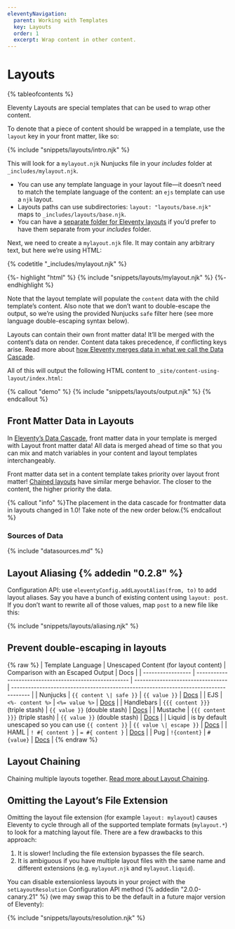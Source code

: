 ```yaml
---
eleventyNavigation:
  parent: Working with Templates
  key: Layouts
  order: 1
  excerpt: Wrap content in other content.
---
```


# Layouts

{% tableofcontents %}

Eleventy Layouts are special templates that can be used to wrap other content.

To denote that a piece of content should be wrapped in a template, use the `layout` key in your front matter, like so:

{% include "snippets/layouts/intro.njk" %}

This will look for a `mylayout.njk` Nunjucks file in your _includes_ folder at `_includes/mylayout.njk`.

- You can use any template language in your layout file—it doesn’t need to match the template language of the content: an `ejs` template can use a `njk` layout.
- Layouts paths can use subdirectories: `layout: "layouts/base.njk"` maps to `_includes/layouts/base.njk`.
- You can have a [separate folder for Eleventy layouts](</docs/config/#directory-for-layouts-(optional)>) if you’d prefer to have them separate from your _includes_ folder.

Next, we need to create a `mylayout.njk` file. It may contain any arbitrary text, but here we’re using HTML:

{% codetitle "_includes/mylayout.njk" %}

{%- highlight "html" %}
{% include "snippets/layouts/mylayout.njk" %}
{%- endhighlight %}

Note that the layout template will populate the `content` data with the child template’s content. Also note that we don’t want to double-escape the output, so we’re using the provided Nunjucks `safe` filter here (see more language double-escaping syntax below).

Layouts can contain their own front matter data! It’ll be merged with the content’s data on render. Content data takes precedence, if conflicting keys arise. Read more about <a href="/docs/data-cascade/">how Eleventy merges data in what we call the Data Cascade</a>.

All of this will output the following HTML content to `_site/content-using-layout/index.html`:

{% callout "demo" %}
{% include "snippets/layouts/output.njk" %}
{% endcallout %}

## Front Matter Data in Layouts

In [Eleventy’s Data Cascade](/docs/data/), front matter data in your template is merged with Layout front matter data! All data is merged ahead of time so that you can mix and match variables in your content and layout templates interchangeably.

Front matter data set in a content template takes priority over layout front matter! [Chained layouts](/docs/layout-chaining/) have similar merge behavior. The closer to the content, the higher priority the data.

{% callout "info" %}The placement in the data cascade for frontmatter data in layouts changed in 1.0! Take note of the new order below.{% endcallout %}

### Sources of Data

{% include "datasources.md" %}

## Layout Aliasing {% addedin "0.2.8" %}

Configuration API: use `eleventyConfig.addLayoutAlias(from, to)` to add layout aliases. Say you have a bunch of existing content using `layout: post`. If you don’t want to rewrite all of those values, map `post` to a new file like this:

{% include "snippets/layouts/aliasing.njk" %}

## Prevent double-escaping in layouts

{% raw %}
| Template Language | Unescaped Content (for layout content) | Comparison with an Escaped Output | Docs |
| ----------------- | ------------------------------------------------------ | --------------------------------- | ------------------------------------------------------------------------------------ |
| Nunjucks | `{{ content \| safe }}` | `{{ value }}` | [Docs](https://mozilla.github.io/nunjucks/templating.html#safe) |
| EJS | `<%- content %>` | `<%= value %>` | [Docs](https://www.npmjs.com/package/ejs#tags) |
| Handlebars | `{{{ content }}}` (triple stash) | `{{ value }}` (double stash) | [Docs](https://handlebarsjs.com/#html-escaping) |
| Mustache | `{{{ content }}}` (triple stash) | `{{ value }}` (double stash) | [Docs](https://github.com/janl/mustache.js#variables) |
| Liquid | is by default unescaped so you can use `{{ content }}` | `{{ value \| escape }}` | [Docs](https://liquidjs.com/filters/escape.html) |
| HAML | `! #{ content }` | `= #{ content }` | [Docs](https://haml.info/docs/yardoc/file.REFERENCE.html#unescaping_html) |
| Pug | `!{content}` | `#{value}` | [Docs](https://pugjs.org/language/interpolation.html#string-interpolation-unescaped) |
{% endraw %}

## Layout Chaining

Chaining multiple layouts together. [Read more about Layout Chaining](/docs/layout-chaining/).

## Omitting the Layout’s File Extension

Omitting the layout file extension (for example `layout: mylayout`) causes Eleventy to cycle through all of the supported template formats (`mylayout.*`) to look for a matching layout file. There are a few drawbacks to this approach:

1. It is slower! Including the file extension bypasses the file search.
2. It is ambiguous if you have multiple layout files with the same name and different extensions (e.g. `mylayout.njk` and `mylayout.liquid`).

You can disable extensionless layouts in your project with the `setLayoutResolution` Configuration API method {% addedin "2.0.0-canary.21" %} (we may swap this to be the default in a future major version of Eleventy):

{% include "snippets/layouts/resolution.njk" %}
